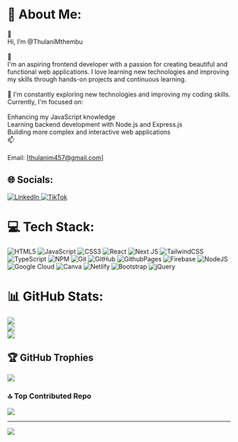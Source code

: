 # 💫 About Me:
👋<br>Hi, I’m @ThulaniMthembu<br><br>👀<br>I'm an aspiring frontend developer with a passion for creating beautiful and functional web applications. I love learning new technologies and improving my skills through hands-on projects and continuous learning.<br><br>🌱 I'm constantly exploring new technologies and improving my coding skills. Currently, I'm focused on:<br><br>Enhancing my JavaScript knowledge<br>Learning backend development with Node.js and Express.js<br>Building more complex and interactive web applications<br>📫<br><br>Email: [thulanim457@gmail.com]


## 🌐 Socials:
<a href="https://www.linkedin.com/in/mthembu-thulani-6a2361115/" target="_blank">
  <img src="https://img.shields.io/badge/LinkedIn-%230077B5.svg?logo=linkedin&logoColor=white" alt="LinkedIn">
</a>
<a href="https://tiktok.com/@thulani_majxr" target="_blank">
  <img src="https://img.shields.io/badge/TikTok-%23000000.svg?logo=TikTok&logoColor=white" alt="TikTok">
</a>


# 💻 Tech Stack:
![HTML5](https://img.shields.io/badge/html5-%23E34F26.svg?style=for-the-badge&logo=html5&logoColor=white) ![JavaScript](https://img.shields.io/badge/javascript-%23323330.svg?style=for-the-badge&logo=javascript&logoColor=%23F7DF1E) ![CSS3](https://img.shields.io/badge/css3-%231572B6.svg?style=for-the-badge&logo=css3&logoColor=white) ![React](https://img.shields.io/badge/react-%2320232a.svg?style=for-the-badge&logo=react&logoColor=%2361DAFB) ![Next JS](https://img.shields.io/badge/next.js-%23000000.svg?style=for-the-badge&logo=nextdotjs&logoColor=white) ![TailwindCSS](https://img.shields.io/badge/tailwindcss-%2338B2AC.svg?style=for-the-badge&logo=tailwind-css&logoColor=white) ![TypeScript](https://img.shields.io/badge/typescript-%23007ACC.svg?style=for-the-badge&logo=typescript&logoColor=white) ![NPM](https://img.shields.io/badge/NPM-%23CB3837.svg?style=for-the-badge&logo=npm&logoColor=white) ![Git](https://img.shields.io/badge/git-%23F05033.svg?style=for-the-badge&logo=git&logoColor=white) ![GitHub](https://img.shields.io/badge/github-%23121011.svg?style=for-the-badge&logo=github&logoColor=white) ![GithubPages](https://img.shields.io/badge/github%20pages-121013?style=for-the-badge&logo=github&logoColor=white) ![Firebase](https://img.shields.io/badge/firebase-%23039BE5.svg?style=for-the-badge&logo=firebase) ![NodeJS](https://img.shields.io/badge/node.js-6DA55F?style=for-the-badge&logo=node.js&logoColor=white) ![Google Cloud](https://img.shields.io/badge/GoogleCloud-%234285F4.svg?style=for-the-badge&logo=google-cloud&logoColor=white) ![Canva](https://img.shields.io/badge/Canva-%2300C4CC.svg?style=for-the-badge&logo=Canva&logoColor=white) ![Netlify](https://img.shields.io/badge/netlify-%23000000.svg?style=for-the-badge&logo=netlify&logoColor=#00C7B7) ![Bootstrap](https://img.shields.io/badge/bootstrap-%238511FA.svg?style=for-the-badge&logo=bootstrap&logoColor=white) ![jQuery](https://img.shields.io/badge/jquery-%230769AD.svg?style=for-the-badge&logo=jquery&logoColor=white) 

# 📊 GitHub Stats:
![](https://github-readme-stats.vercel.app/api?username=ThulaniMthembu&theme=dark&hide_border=false&include_all_commits=true&count_private=false)<br/>
![](https://github-readme-streak-stats.herokuapp.com/?user=ThulaniMthembu&theme=dark&hide_border=false)<br/>
![](https://github-readme-stats.vercel.app/api/top-langs/?username=ThulaniMthembu&theme=dark&hide_border=false&include_all_commits=true&count_private=false&layout=compact)

## 🏆 GitHub Trophies
![](https://github-profile-trophy.vercel.app/?username=ThulaniMthembu&theme=radical&no-frame=false&no-bg=true&margin-w=4)

### 🔝 Top Contributed Repo
![](https://github-contributor-stats.vercel.app/api?username=ThulaniMthembu&limit=5&theme=dark&combine_all_yearly_contributions=true)

---
[![](https://visitcount.itsvg.in/api?id=ThulaniMthembu&icon=0&color=0)](https://visitcount.itsvg.in)

